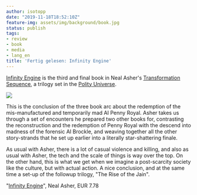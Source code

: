 ```yaml
---
author: isotopp
date: "2019-11-18T18:52:10Z"
feature-img: assets/img/background/book.jpg
status: publish
tags:
- review
- book
- media
- lang_en
title: 'Fertig gelesen: Infinity Engine'
---
```

[Infinity Engine](https://www.amazon.de/Infinity-Engine-Transformation-Book-Three/dp/159780889X)
is the third and final book in Neal Asher's
[Transformation Sequence](https://www.amazon.de/gp/product/B0725J2WXN/ref=series_rw_dp_sw),
a trilogy set in the [Polity Universe](https://www.panmacmillan.com/blogs/science-fiction-and-fantasy/introduction-polity-universe-neal-asher).

[![](/uploads/2019/11/infinity-engine.jpg)](https://www.amazon.de/Infinity-Engine-Transformation-Book-Three/dp/159780889X)

This is the conclusion of the three book arc about the
redemption of the mis-manufactured and temporarily mad AI Penny
Royal. Asher takes us through a set of encounters he prepared
two other books for, contrasting the reconstruction and the
redemption of Penny Royal with the descend into madness of the
forensic AI Brockle, and weaving together all the other
story-strands that he set up earlier into a literally
star-shattering finale.

As usual with Asher, there is a lot of casual violence and
killing, and also as usual with Asher, the tech and the scale of
things is way over the top. On the other hand, this is what we
get when we imagine a post-scarcity society like the culture,
but with actual action. A nice conclusion, and at the same time
a set-up of the followup trilogy, "The Rise of the Jain".

"[Infinity Engine](https://www.amazon.de/Infinity-Engine-Transformation-Book-Three/dp/159780889X)", Neal Asher, EUR 7.78